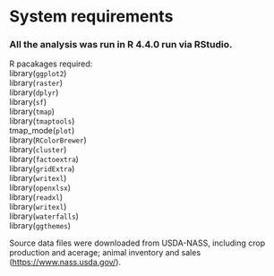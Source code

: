 # System requirements 
### All the analysis was run in R 4.4.0 run via RStudio.     
R pacakages required:     
library(`ggplot2`)    
library(`raster`)  
library(`dplyr`)  
library(`sf`)    
library(`tmap`)    
library(`tmaptools`)    
tmap_mode(`plot`)    
library(`RColorBrewer`)  
library(`cluster`)  
library(`factoextra`)  
library(`gridExtra`)  
library(`writexl`)  
library(`openxlsx`)  
library(`readxl`)  
library(`writexl`)  
library(`waterfalls`)  
library(`ggthemes`)    

Source data files were downloaded from USDA-NASS, including crop production and acerage; animal inventory and sales (https://www.nass.usda.gov/). 
